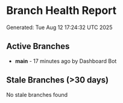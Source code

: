 # Branch Health Report
Generated: Tue Aug 12 17:24:32 UTC 2025

## Active Branches
- **main** - 17 minutes ago by Dashboard Bot

## Stale Branches (>30 days)
No stale branches found
